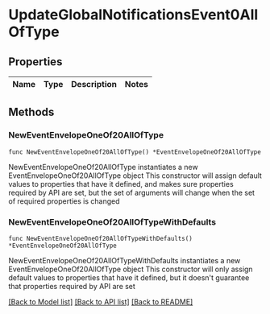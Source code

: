 # UpdateGlobalNotificationsEvent0AllOfType

## Properties

Name | Type | Description | Notes
------------ | ------------- | ------------- | -------------

## Methods

### NewEventEnvelopeOneOf20AllOfType

`func NewEventEnvelopeOneOf20AllOfType() *EventEnvelopeOneOf20AllOfType`

NewEventEnvelopeOneOf20AllOfType instantiates a new EventEnvelopeOneOf20AllOfType object
This constructor will assign default values to properties that have it defined,
and makes sure properties required by API are set, but the set of arguments
will change when the set of required properties is changed

### NewEventEnvelopeOneOf20AllOfTypeWithDefaults

`func NewEventEnvelopeOneOf20AllOfTypeWithDefaults() *EventEnvelopeOneOf20AllOfType`

NewEventEnvelopeOneOf20AllOfTypeWithDefaults instantiates a new EventEnvelopeOneOf20AllOfType object
This constructor will only assign default values to properties that have it defined,
but it doesn't guarantee that properties required by API are set


[[Back to Model list]](../README.md#documentation-for-models) [[Back to API list]](../README.md#documentation-for-api-endpoints) [[Back to README]](../README.md)


